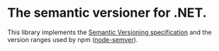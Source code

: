 The semantic versioner for .NET.
================================

This library implements the
[Semantic Versioning specification](http://semver.org/)
and the version ranges used by
npm ([node-semver](https://github.com/npm/node-semver)).
